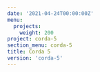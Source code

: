 ```yaml
---
date: '2021-04-24T00:00:00Z'
menu:
  projects:
    weight: 200
project: corda-5
section_menu: corda-5
title: Corda 5
version: 'corda-5'
---
```

